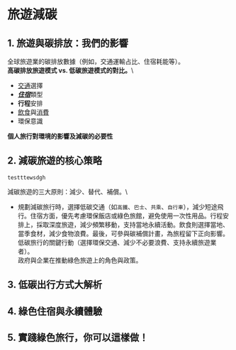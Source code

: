 # 旅遊減碳
## 1. 旅遊與碳排放：我們的影響
全球旅遊業的碳排放數據（例如，交通運輸占比、住宿耗能等）。\
**高碳排放旅遊模式 vs. 低碳旅遊模式的對比。**\
- <ins>交通</ins>選擇
- <ins>***住宿***</ins>類型
- **行程**安排
- <ins>飲食</ins>與<ins>消費</ins>
- 環保意識

**個人旅行對環境的影響及減碳的必要性**
## 2. 減碳旅遊的核心策略
```
testttewsdgh
```
減碳旅遊的三大原則：減少、替代、補償。\
- 規劃減碳旅行時，選擇低碳交通（如`高鐵`、`巴士`、`共乘`、`自行車`），減少短途飛行。住宿方面，優先考慮環保飯店或綠色旅館，避免使用一次性用品。行程安排上，採取深度旅遊，減少頻繁移動，支持當地永續活動。飲食則選擇當地、當季食材，減少食物浪費。最後，可參與碳補償計畫，為旅程留下正向影響。
低碳旅行的關鍵行動（選擇環保交通、減少不必要浪費、支持永續旅遊業者）。\
政府與企業在推動綠色旅遊上的角色與政策。
## 3. 低碳出行方式大解析
## 4. 綠色住宿與永續體驗
## 5. 實踐綠色旅行，你可以這樣做！
